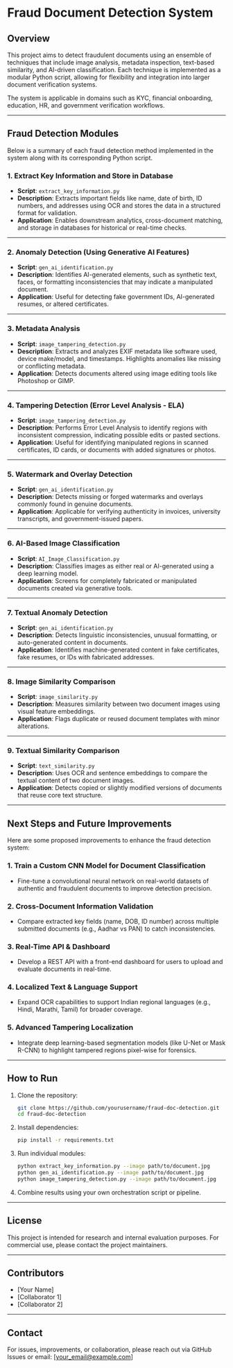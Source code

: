 # Fraud Document Detection System

## Overview

This project aims to detect fraudulent documents using an ensemble of techniques that include image analysis, metadata inspection, text-based similarity, and AI-driven classification. Each technique is implemented as a modular Python script, allowing for flexibility and integration into larger document verification systems.

The system is applicable in domains such as KYC, financial onboarding, education, HR, and government verification workflows.

---

## Fraud Detection Modules

Below is a summary of each fraud detection method implemented in the system along with its corresponding Python script.

### 1. Extract Key Information and Store in Database  
- **Script**: `extract_key_information.py`  
- **Description**: Extracts important fields like name, date of birth, ID numbers, and addresses using OCR and stores the data in a structured format for validation.  
- **Application**: Enables downstream analytics, cross-document matching, and storage in databases for historical or real-time checks.

---

### 2. Anomaly Detection (Using Generative AI Features)  
- **Script**: `gen_ai_identification.py`  
- **Description**: Identifies AI-generated elements, such as synthetic text, faces, or formatting inconsistencies that may indicate a manipulated document.  
- **Application**: Useful for detecting fake government IDs, AI-generated resumes, or altered certificates.

---

### 3. Metadata Analysis  
- **Script**: `image_tampering_detection.py`  
- **Description**: Extracts and analyzes EXIF metadata like software used, device make/model, and timestamps. Highlights anomalies like missing or conflicting metadata.  
- **Application**: Detects documents altered using image editing tools like Photoshop or GIMP.

---

### 4. Tampering Detection (Error Level Analysis - ELA)  
- **Script**: `image_tampering_detection.py`  
- **Description**: Performs Error Level Analysis to identify regions with inconsistent compression, indicating possible edits or pasted sections.  
- **Application**: Useful for identifying manipulated regions in scanned certificates, ID cards, or documents with added signatures or photos.

---

### 5. Watermark and Overlay Detection  
- **Script**: `gen_ai_identification.py`  
- **Description**: Detects missing or forged watermarks and overlays commonly found in genuine documents.  
- **Application**: Applicable for verifying authenticity in invoices, university transcripts, and government-issued papers.

---

### 6. AI-Based Image Classification  
- **Script**: `AI_Image_Classification.py`  
- **Description**: Classifies images as either real or AI-generated using a deep learning model.  
- **Application**: Screens for completely fabricated or manipulated documents created via generative tools.

---

### 7. Textual Anomaly Detection  
- **Script**: `gen_ai_identification.py`  
- **Description**: Detects linguistic inconsistencies, unusual formatting, or auto-generated content in documents.  
- **Application**: Identifies machine-generated content in fake certificates, fake resumes, or IDs with fabricated addresses.

---

### 8. Image Similarity Comparison  
- **Script**: `image_similarity.py`  
- **Description**: Measures similarity between two document images using visual feature embeddings.  
- **Application**: Flags duplicate or reused document templates with minor alterations.

---

### 9. Textual Similarity Comparison  
- **Script**: `text_similarity.py`  
- **Description**: Uses OCR and sentence embeddings to compare the textual content of two document images.  
- **Application**: Detects copied or slightly modified versions of documents that reuse core text structure.

---

## Next Steps and Future Improvements

Here are some proposed improvements to enhance the fraud detection system:

### 1. Train a Custom CNN Model for Document Classification  
- Fine-tune a convolutional neural network on real-world datasets of authentic and fraudulent documents to improve detection precision.

### 2. Cross-Document Information Validation  
- Compare extracted key fields (name, DOB, ID number) across multiple submitted documents (e.g., Aadhar vs PAN) to catch inconsistencies.

### 3. Real-Time API & Dashboard  
- Develop a REST API with a front-end dashboard for users to upload and evaluate documents in real-time.

### 4. Localized Text & Language Support  
- Expand OCR capabilities to support Indian regional languages (e.g., Hindi, Marathi, Tamil) for broader coverage.

### 5. Advanced Tampering Localization  
- Integrate deep learning-based segmentation models (like U-Net or Mask R-CNN) to highlight tampered regions pixel-wise for forensics.

---

## How to Run

1. Clone the repository:
    ```bash
    git clone https://github.com/yourusername/fraud-doc-detection.git
    cd fraud-doc-detection
    ```

2. Install dependencies:
    ```bash
    pip install -r requirements.txt
    ```

3. Run individual modules:
    ```bash
    python extract_key_information.py --image path/to/document.jpg
    python gen_ai_identification.py --image path/to/document.jpg
    python image_tampering_detection.py --image path/to/document.jpg
    ```

4. Combine results using your own orchestration script or pipeline.

---

## License

This project is intended for research and internal evaluation purposes. For commercial use, please contact the project maintainers.

---

## Contributors

- [Your Name]
- [Collaborator 1]
- [Collaborator 2]

---

## Contact

For issues, improvements, or collaboration, please reach out via GitHub Issues or email: [your_email@example.com]


